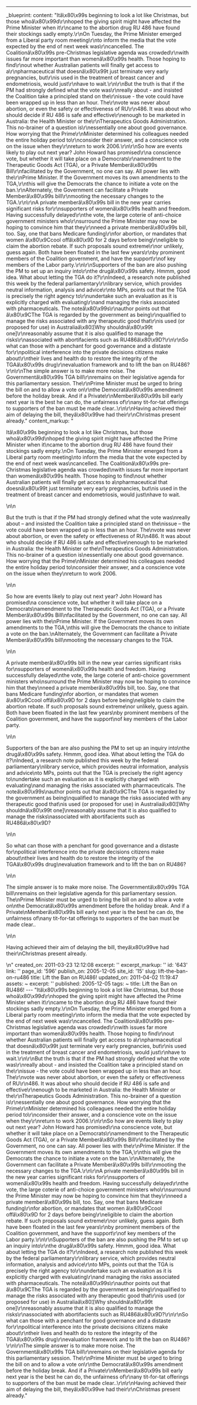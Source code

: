 ---
_blueprint:
  content: "Itâ\x80\x99s beginning to look a lot like Christmas, but those whoâ\x80\x99d\r\nhoped
    the giving spirit might have affected the Prime Minister when it\r\ncame to the
    abortion drug RU 486 have found their stockings sadly empty.\r\nOn Tuesday, the
    Prime Minister emerged from a Liberal party room meeting\r\nto inform the media
    that the vote expected by the end of next week was\r\ncancelled. The Coalitionâ\x80\x99s
    pre-Christmas legislative agenda was crowded\r\nwith issues far more important
    than womenâ\x80\x99s health. Those hoping to find\r\nout whether Australian patients
    will finally get access to a\r\npharmaceutical that doesnâ\x80\x99t just terminate
    very early pregnancies, but\r\nis used in the treatment of breast cancer and endometriosis,
    would just\r\nhave to wait.\r\n\r\nBut the truth is that if the PM had strongly
    defined what the vote was\r\nreally about - and insisted the Coalition take a
    principled stand on the\r\nissue - the vote could have been wrapped up in less
    than an hour. The\r\nvote was never about abortion, or even the safety or effectiveness
    of RU\r\n486. It was about who should decide if RU 486 is safe and effective\r\nenough
    to be marketed in Australia: the Health Minister or the\r\nTherapeutics Goods
    Administration. This no-brainer of a question is\r\nessentially one about good
    governance. How worrying that the Prime\r\nMinister determined his colleagues
    needed the entire holiday period to\r\nconsider their answer, and a conscience
    vote on the issue when they\r\nreturn to work 2006.\r\n\r\nSo how are events likely
    to play out next year? John Howard has promised\r\na conscience vote, but whether
    it will take place on a Democrats\r\namendment to the Therapeutic Goods Act (TGA),
    or a Private Memberâ\x80\x99s Bill\r\nfacilitated by the Government, no one can
    say. All power lies with the\r\nPrime Minister. If the Government moves its own
    amendments to the TGA,\r\nthis will give the Democrats the chance to initiate
    a vote on the ban.\r\nAlternately, the Government can facilitate a Private Memberâ\x80\x99s
    bill\r\nmooting the necessary changes to the TGA.\r\n\r\nA private memberâ\x80\x99s
    bill in the new year carries significant risks for\r\nsupporters of womenâ\x80\x99s
    health and freedom. Having successfully delayed\r\nthe vote, the large coterie
    of anti-choice government ministers who\r\nsurround the Prime Minister may now
    be hoping to convince him that they\r\nneed a private memberâ\x80\x99s bill, too.
    Say, one that bans Medicare funding\r\nfor abortion, or mandates that women â\x80\x9Ccool
    offâ\x80\x9D for 2 days before being\r\neligible to claim the abortion rebate.
    If such proposals sound extreme\r\nor unlikely, guess again. Both have been floated
    in the last few years\r\nby prominent members of the Coalition government, and
    have the support\r\nof key members of the Labor party.\r\n\r\nSupporters of the
    ban are also pushing the PM to set up an inquiry into\r\nthe drugâ\x80\x99s safety.
    Hmmm, good idea. What about letting the TGA do it?\r\nIndeed, a research note
    published this week by the federal parliamentary\r\nlibrary service, which provides
    neutral information, analysis and advice\r\nto MPs, points out that the TGA is
    precisely the right agency to\r\nundertake such an evaluation as it is explicitly
    charged with evaluating\r\nand managing the risks associated with pharmaceuticals.
    The noteâ\x80\x99s\r\nauthor points out that â\x80\x9CThe TGA is regarded by the
    government as being\r\nqualified to manage the risks associated with any therapeutic
    good that\r\nis used (or proposed for use) in Australiaâ\x80¦[Why shouldnâ\x80\x99t
    one]\r\nreasonably assume that it is also qualified to manage the risks\r\nassociated
    with abortifacients such as RU486â\x80\x9D?\r\n\r\nSo what can those with a penchant
    for good governance and a distaste for\r\npolitical interference into the private
    decisions citizens make about\r\ntheir lives and health do to restore the integrity
    of the TGAâ\x80\x99s drug\r\nevaluation framework and to lift the ban on RU486?\r\n\r\nThe
    simple answer is to make more noise. The Governmentâ\x80\x99s TGA bill\r\nremains
    on their legislative agenda for this parliamentary session. The\r\nPrime Minister
    must be urged to bring the bill on and to allow a vote on\r\nthe Democratâ\x80\x99s
    amendment before the holiday break. And if a Private\r\nMemberâ\x80\x99s bill
    early next year is the best he can do, the unfairness of\r\nany tit-for-tat offerings
    to supporters of the ban must be made clear..\r\n\r\nHaving achieved their aim
    of delaying the bill, theyâ\x80\x99ve had their\r\nChristmas present already."
  content_markup: "<p>Itâ\x80\x99s beginning to look a lot like Christmas, but those
    whoâ\x80\x99d\nhoped the giving spirit might have affected the Prime Minister
    when it\ncame to the abortion drug RU 486 have found their stockings sadly empty.\nOn
    Tuesday, the Prime Minister emerged from a Liberal party room meeting\nto inform
    the media that the vote expected by the end of next week was\ncancelled. The Coalitionâ\x80\x99s
    pre-Christmas legislative agenda was crowded\nwith issues far more important than
    womenâ\x80\x99s health. Those hoping to find\nout whether Australian patients
    will finally get access to a\npharmaceutical that doesnâ\x80\x99t just terminate
    very early pregnancies, but\nis used in the treatment of breast cancer and endometriosis,
    would just\nhave to wait.</p>\n\n<p>But the truth is that if the PM had strongly
    defined what the vote was\nreally about &ndash; and insisted the Coalition take
    a principled stand on the\nissue &ndash; the vote could have been wrapped up in
    less than an hour. The\nvote was never about abortion, or even the safety or effectiveness
    of RU\n486. It was about who should decide if RU 486 is safe and effective\nenough
    to be marketed in Australia: the Health Minister or the\nTherapeutics Goods Administration.
    This no-brainer of a question is\nessentially one about good governance. How worrying
    that the Prime\nMinister determined his colleagues needed the entire holiday period
    to\nconsider their answer, and a conscience vote on the issue when they\nreturn
    to work 2006.</p>\n\n<p>So how are events likely to play out next year? John Howard
    has promised\na conscience vote, but whether it will take place on a Democrats\namendment
    to the Therapeutic Goods Act (TGA), or a Private Memberâ\x80\x99s Bill\nfacilitated
    by the Government, no one can say. All power lies with the\nPrime Minister. If
    the Government moves its own amendments to the TGA,\nthis will give the Democrats
    the chance to initiate a vote on the ban.\nAlternately, the Government can facilitate
    a Private Memberâ\x80\x99s bill\nmooting the necessary changes to the TGA.</p>\n\n<p>A
    private memberâ\x80\x99s bill in the new year carries significant risks for\nsupporters
    of womenâ\x80\x99s health and freedom. Having successfully delayed\nthe vote,
    the large coterie of anti-choice government ministers who\nsurround the Prime
    Minister may now be hoping to convince him that they\nneed a private memberâ\x80\x99s
    bill, too. Say, one that bans Medicare funding\nfor abortion, or mandates that
    women â\x80\x9Ccool offâ\x80\x9D for 2 days before being\neligible to claim the
    abortion rebate. If such proposals sound extreme\nor unlikely, guess again. Both
    have been floated in the last few years\nby prominent members of the Coalition
    government, and have the support\nof key members of the Labor party.</p>\n\n<p>Supporters
    of the ban are also pushing the PM to set up an inquiry into\nthe drugâ\x80\x99s
    safety. Hmmm, good idea. What about letting the TGA do it?\nIndeed, a research
    note published this week by the federal parliamentary\nlibrary service, which
    provides neutral information, analysis and advice\nto MPs, points out that the
    TGA is precisely the right agency to\nundertake such an evaluation as it is explicitly
    charged with evaluating\nand managing the risks associated with pharmaceuticals.
    The noteâ\x80\x99s\nauthor points out that â\x80\x9CThe TGA is regarded by the
    government as being\nqualified to manage the risks associated with any therapeutic
    good that\nis used (or proposed for use) in Australiaâ\x80¦[Why shouldnâ\x80\x99t
    one]\nreasonably assume that it is also qualified to manage the risks\nassociated
    with abortifacients such as RU486â\x80\x9D?</p>\n\n<p>So what can those with a
    penchant for good governance and a distaste for\npolitical interference into the
    private decisions citizens make about\ntheir lives and health do to restore the
    integrity of the TGAâ\x80\x99s drug\nevaluation framework and to lift the ban
    on RU486?</p>\n\n<p>The simple answer is to make more noise. The Governmentâ\x80\x99s
    TGA bill\nremains on their legislative agenda for this parliamentary session.
    The\nPrime Minister must be urged to bring the bill on and to allow a vote on\nthe
    Democratâ\x80\x99s amendment before the holiday break. And if a Private\nMemberâ\x80\x99s
    bill early next year is the best he can do, the unfairness of\nany tit-for-tat
    offerings to supporters of the ban must be made clear..</p>\n\n<p>Having achieved
    their aim of delaying the bill, theyâ\x80\x99ve had their\nChristmas present already.</p>\n"
  created_on: 2011-03-23 12:12:08
  excerpt: ''
  excerpt_markup: ''
  id: '643'
  link: ''
  page_id: '596'
  publish_on: 2005-12-05
  site_id: '15'
  slug: lift-the-ban-on-ru486
  title: Lift the Ban on RU486!
  updated_on: 2011-04-02 11:19:47
assets: ~
excerpt: ''
published: 2005-12-05
tags: ~
title: Lift the Ban on RU486!
--- "Itâ\x80\x99s beginning to look a lot like Christmas, but those whoâ\x80\x99d\r\nhoped
  the giving spirit might have affected the Prime Minister when it\r\ncame to the
  abortion drug RU 486 have found their stockings sadly empty.\r\nOn Tuesday, the
  Prime Minister emerged from a Liberal party room meeting\r\nto inform the media
  that the vote expected by the end of next week was\r\ncancelled. The Coalitionâ\x80\x99s
  pre-Christmas legislative agenda was crowded\r\nwith issues far more important than
  womenâ\x80\x99s health. Those hoping to find\r\nout whether Australian patients
  will finally get access to a\r\npharmaceutical that doesnâ\x80\x99t just terminate
  very early pregnancies, but\r\nis used in the treatment of breast cancer and endometriosis,
  would just\r\nhave to wait.\r\n\r\nBut the truth is that if the PM had strongly
  defined what the vote was\r\nreally about - and insisted the Coalition take a principled
  stand on the\r\nissue - the vote could have been wrapped up in less than an hour.
  The\r\nvote was never about abortion, or even the safety or effectiveness of RU\r\n486.
  It was about who should decide if RU 486 is safe and effective\r\nenough to be marketed
  in Australia: the Health Minister or the\r\nTherapeutics Goods Administration. This
  no-brainer of a question is\r\nessentially one about good governance. How worrying
  that the Prime\r\nMinister determined his colleagues needed the entire holiday period
  to\r\nconsider their answer, and a conscience vote on the issue when they\r\nreturn
  to work 2006.\r\n\r\nSo how are events likely to play out next year? John Howard
  has promised\r\na conscience vote, but whether it will take place on a Democrats\r\namendment
  to the Therapeutic Goods Act (TGA), or a Private Memberâ\x80\x99s Bill\r\nfacilitated
  by the Government, no one can say. All power lies with the\r\nPrime Minister. If
  the Government moves its own amendments to the TGA,\r\nthis will give the Democrats
  the chance to initiate a vote on the ban.\r\nAlternately, the Government can facilitate
  a Private Memberâ\x80\x99s bill\r\nmooting the necessary changes to the TGA.\r\n\r\nA
  private memberâ\x80\x99s bill in the new year carries significant risks for\r\nsupporters
  of womenâ\x80\x99s health and freedom. Having successfully delayed\r\nthe vote,
  the large coterie of anti-choice government ministers who\r\nsurround the Prime
  Minister may now be hoping to convince him that they\r\nneed a private memberâ\x80\x99s
  bill, too. Say, one that bans Medicare funding\r\nfor abortion, or mandates that
  women â\x80\x9Ccool offâ\x80\x9D for 2 days before being\r\neligible to claim the
  abortion rebate. If such proposals sound extreme\r\nor unlikely, guess again. Both
  have been floated in the last few years\r\nby prominent members of the Coalition
  government, and have the support\r\nof key members of the Labor party.\r\n\r\nSupporters
  of the ban are also pushing the PM to set up an inquiry into\r\nthe drugâ\x80\x99s
  safety. Hmmm, good idea. What about letting the TGA do it?\r\nIndeed, a research
  note published this week by the federal parliamentary\r\nlibrary service, which
  provides neutral information, analysis and advice\r\nto MPs, points out that the
  TGA is precisely the right agency to\r\nundertake such an evaluation as it is explicitly
  charged with evaluating\r\nand managing the risks associated with pharmaceuticals.
  The noteâ\x80\x99s\r\nauthor points out that â\x80\x9CThe TGA is regarded by the
  government as being\r\nqualified to manage the risks associated with any therapeutic
  good that\r\nis used (or proposed for use) in Australiaâ\x80¦[Why shouldnâ\x80\x99t
  one]\r\nreasonably assume that it is also qualified to manage the risks\r\nassociated
  with abortifacients such as RU486â\x80\x9D?\r\n\r\nSo what can those with a penchant
  for good governance and a distaste for\r\npolitical interference into the private
  decisions citizens make about\r\ntheir lives and health do to restore the integrity
  of the TGAâ\x80\x99s drug\r\nevaluation framework and to lift the ban on RU486?\r\n\r\nThe
  simple answer is to make more noise. The Governmentâ\x80\x99s TGA bill\r\nremains
  on their legislative agenda for this parliamentary session. The\r\nPrime Minister
  must be urged to bring the bill on and to allow a vote on\r\nthe Democratâ\x80\x99s
  amendment before the holiday break. And if a Private\r\nMemberâ\x80\x99s bill early
  next year is the best he can do, the unfairness of\r\nany tit-for-tat offerings
  to supporters of the ban must be made clear..\r\n\r\nHaving achieved their aim of
  delaying the bill, theyâ\x80\x99ve had their\r\nChristmas present already."
